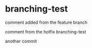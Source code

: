 # branching-test

comment added from the feature branch

comment from the hotfix branching-test

another commit
